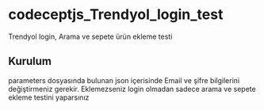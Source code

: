 # codeceptjs_Trendyol_login_test
Trendyol login, Arama ve sepete ürün ekleme testi

<h2>Kurulum</h2>
<p>parameters dosyasında bulunan json içerisinde Email ve şifre bilgilerini değiştirmeniz gerekir. Eklemezseniz login olmadan sadece arama ve sepete ekleme testini yaparsınız</p>
